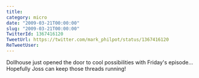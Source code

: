 ```yaml
---
title: 
category: micro
date: "2009-03-21T00:00:00"
slug: "2009-03-21T00:00:00"
TwitterId: 1367416120
TweetUrl: https://twitter.com/mark_philpot/status/1367416120
ReTweetUser: 
---
```


Dollhouse just opened the door to cool possibilities with Friday's episode... Hopefully Joss can keep those threads running!